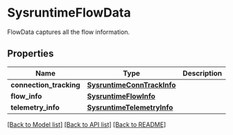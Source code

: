 # SysruntimeFlowData

FlowData captures all the flow information.
## Properties
Name | Type | Description | Notes
------------ | ------------- | ------------- | -------------
**connection_tracking** | [**SysruntimeConnTrackInfo**](SysruntimeConnTrackInfo.md) |  | [optional] 
**flow_info** | [**SysruntimeFlowInfo**](SysruntimeFlowInfo.md) |  | [optional] 
**telemetry_info** | [**SysruntimeTelemetryInfo**](SysruntimeTelemetryInfo.md) |  | [optional] 

[[Back to Model list]](../README.md#documentation-for-models) [[Back to API list]](../README.md#documentation-for-api-endpoints) [[Back to README]](../README.md)


